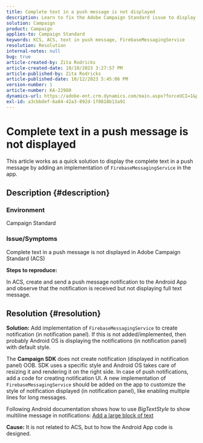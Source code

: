 ```yaml
---
title: Complete text in a push message is not displayed
description: Learn to fix the Adobe Campaign Standard issue to display complete text in a push message. Add an implementation of FirebaseMessagingService in your app.
solution: Campaign
product: Campaign
applies-to: Campaign Standard
keywords: KCS, ACS, text in push message, FirebaseMessagingService
resolution: Resolution
internal-notes: null
bug: true
article-created-by: Zita Rodricks
article-created-date: 10/10/2023 3:27:57 PM
article-published-by: Zita Rodricks
article-published-date: 10/12/2023 5:45:06 PM
version-number: 1
article-number: KA-22980
dynamics-url: https://adobe-ent.crm.dynamics.com/main.aspx?forceUCI=1&pagetype=entityrecord&etn=knowledgearticle&id=4c315395-8167-ee11-9ae7-6045bd006b25
exl-id: a3cbbdef-6a84-42a3-892d-1f0818b13a91
---
```

# Complete text in a push message is not displayed


This article works as a quick solution to display the complete text in a push message by adding an implementation of `FirebaseMessagingService` in the app.

## Description {#description}


### <b>Environment</b>

Campaign Standard



### <b>Issue/Symptoms</b>

Complete text in a push message is not displayed in Adobe Campaign Standard (ACS)



<b>Steps to reproduce:</b>

In ACS, create and send a push message notification to the Android App and observe that the notification is received but not displaying full text message.


## Resolution {#resolution}

<b>Solution:</b>
Add implementation of `FirebaseMessagingService` to create notification (in notification panel). If this is not added/implemented, then probably Android OS is displaying the notifications (in notification panel) with default style.

The <b>Campaign SDK</b> does not create notification (displayed in notification panel) OOB. SDK uses a specific style and Android OS takes care of resizing it and rendering it on the right side. In case of push notifications, add a code for creating notification UI. A new implementation of `FirebaseMessagingService` should be added on the app to customize the style of notification displayed (in notification panel), like enabling multiple lines for long messages.



Following Android documentation shows how to use *BigTextStyle* to show multiline message in notifications:
[Add a large block of text](https://developer.android.com/develop/ui/views/notifications/expanded#large-style)


<b>Cause:</b>
It is not related to ACS, but to how the Android App code is designed.
